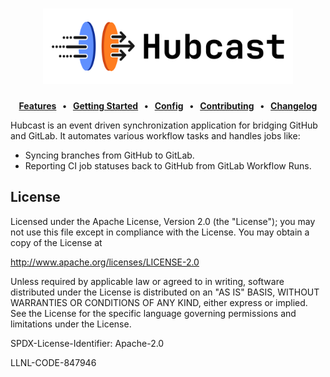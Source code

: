 <div align="center">
<h1>
<img src="logo/logo.svg" width="400" alt="Hubcast logo"/>
<br clear="all">
</h1>

**[Features]&nbsp;&nbsp;&nbsp;•&nbsp;&nbsp;&nbsp;[Getting Started]&nbsp;&nbsp;&nbsp;•&nbsp;&nbsp;&nbsp;[Config]&nbsp;&nbsp;&nbsp;•&nbsp;&nbsp;&nbsp;[Contributing]&nbsp;&nbsp;&nbsp;•&nbsp;&nbsp;&nbsp;[Changelog]**

[Features]: #features
[Getting Started]: /docs/getting-started.md
[Config]: /docs/getting-started.md
[Contributing]: /docs/CONTRIBUTING.md
[Changelog]: /releases

</div>

Hubcast is an event driven synchronization application for bridging GitHub and GitLab. It automates various workflow tasks and handles jobs like:

- Syncing branches from GitHub to GitLab.
- Reporting CI job statuses back to GitHub from GitLab Workflow Runs.


## License

Licensed under the Apache License, Version 2.0 (the "License");
you may not use this file except in compliance with the License.
You may obtain a copy of the License at

http://www.apache.org/licenses/LICENSE-2.0

Unless required by applicable law or agreed to in writing, software
distributed under the License is distributed on an "AS IS" BASIS,
WITHOUT WARRANTIES OR CONDITIONS OF ANY KIND, either express or implied.
See the License for the specific language governing permissions and
limitations under the License.

SPDX-License-Identifier: Apache-2.0

LLNL-CODE-847946
